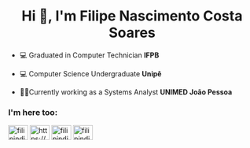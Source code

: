 <h1 align="center">Hi 👋, I'm Filipe Nascimento Costa Soares</h1>

- 💻 Graduated in Computer Technician **IFPB**

- 💻 Computer Science Undergraduate **Unipê**

- 👨‍💻Currently working as a Systems Analyst **UNIMED João Pessoa**

<h3 align="left">I'm here too:</h3>
<p align="left">
<a href="https://twitter.com/filipe_acht" target="blank"><img align="center" src="https://cdn.jsdelivr.net/npm/simple-icons@3.0.1/icons/twitter.svg" alt="filipindie" height="30" width="40" /></a>
<a href="https://www.linkedin.com/in/filipe-nascimento-costa-soares-602bb11b4/" target="blank"><img align="center" src="https://cdn.jsdelivr.net/npm/simple-icons@3.0.1/icons/linkedin.svg" alt="https://www.linkedin.com/in/filipe-nascimento-costa-soares-602bb11b4/" height="30" width="40" /></a>
<a href="https://instagram.com/filipe_acht" target="blank"><img align="center" src="https://cdn.jsdelivr.net/npm/simple-icons@3.0.1/icons/instagram.svg" alt="filipindie" height="30" width="40" /></a>
<a href="https://stackexchange.com/users/21429571/filipe-costa" target="blank"><img align="center" src="https://cdn.jsdelivr.net/npm/simple-icons@3.0.1/icons/stackoverflow.svg" alt="filipindie" height="30" width="40" /></a>
</p>

